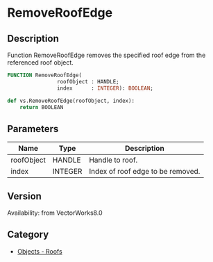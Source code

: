 # RemoveRoofEdge

## Description
Function RemoveRoofEdge removes the specified roof edge from the referenced roof object.

```pascal
FUNCTION RemoveRoofEdge(
				roofObject : HANDLE;
				index      : INTEGER): BOOLEAN;
```

```python
def vs.RemoveRoofEdge(roofObject, index):
    return BOOLEAN
```

## Parameters
|Name|Type|Description|
|---|---|---|
|roofObject|HANDLE|Handle to roof.|
|index|INTEGER|Index of roof edge to be removed.|

## Version
Availability: from VectorWorks8.0

## Category
* [Objects - Roofs](../Categories/Objects%20-%20Roofs.md)
